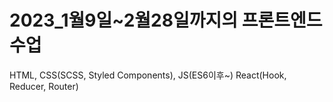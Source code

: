 # 2023_1월9일~2월28일까지의 프론트엔드 수업

HTML, CSS(SCSS, Styled Components), JS(ES6이후~)
React(Hook, Reducer, Router)
